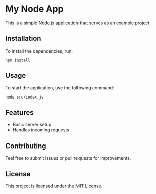 # My Node App

This is a simple Node.js application that serves as an example project.

## Installation

To install the dependencies, run:

```
npm install
```

## Usage

To start the application, use the following command:

```
node src/index.js
```

## Features

- Basic server setup
- Handles incoming requests

## Contributing

Feel free to submit issues or pull requests for improvements. 

## License

This project is licensed under the MIT License.